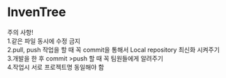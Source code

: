 # InvenTree

주의 사항!<br/>
1.같은 파일 동시에 수정 금지<br/>
2.pull, push 작업을 할 때 꼭 commit을 통해서  Local repository 최신화 시켜주기<br/>
3.개발을 한 후 commit >push 할 때 꼭 팀원들에게 알려주기<br/>
4.작업시 서로 프로젝트명 동일해야 함
